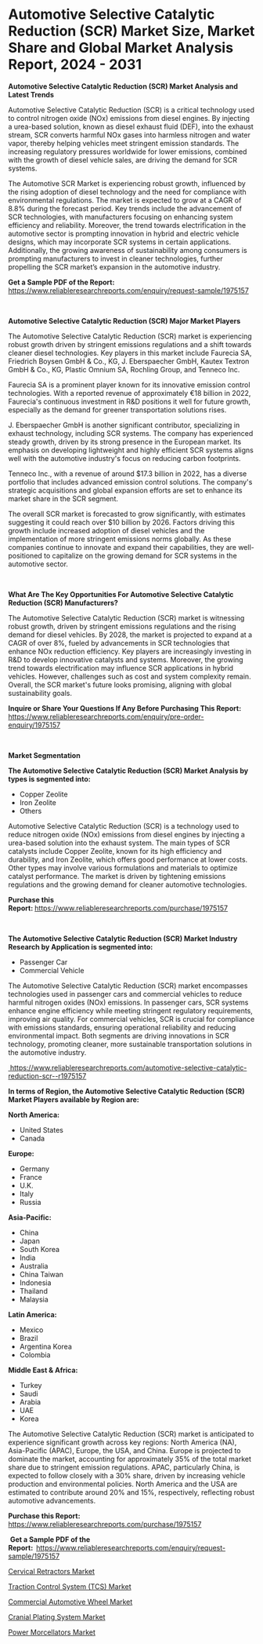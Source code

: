 <p><h1>Automotive Selective Catalytic Reduction (SCR) Market Size, Market Share and Global Market Analysis Report, 2024 - 2031</h1></p><p><strong>Automotive Selective Catalytic Reduction (SCR) Market Analysis and Latest Trends</strong></p>
<p><p>Automotive Selective Catalytic Reduction (SCR) is a critical technology used to control nitrogen oxide (NOx) emissions from diesel engines. By injecting a urea-based solution, known as diesel exhaust fluid (DEF), into the exhaust stream, SCR converts harmful NOx gases into harmless nitrogen and water vapor, thereby helping vehicles meet stringent emission standards. The increasing regulatory pressures worldwide for lower emissions, combined with the growth of diesel vehicle sales, are driving the demand for SCR systems.</p><p>The Automotive SCR Market is experiencing robust growth, influenced by the rising adoption of diesel technology and the need for compliance with environmental regulations. The market is expected to grow at a CAGR of 8.8% during the forecast period. Key trends include the advancement of SCR technologies, with manufacturers focusing on enhancing system efficiency and reliability. Moreover, the trend towards electrification in the automotive sector is prompting innovation in hybrid and electric vehicle designs, which may incorporate SCR systems in certain applications. Additionally, the growing awareness of sustainability among consumers is prompting manufacturers to invest in cleaner technologies, further propelling the SCR market’s expansion in the automotive industry.</p></p>
<p><strong>Get a Sample PDF of the Report:&nbsp;</strong> <a href="https://www.reliableresearchreports.com/enquiry/request-sample/1975157?utm_campaign=9&utm_medium=2&utm_source=Github&utm_content=ia&utm_term=04112024&utm_id=automotive-selective-catalytic-reduction-scr">https://www.reliableresearchreports.com/enquiry/request-sample/1975157</a></p>
<p>&nbsp;</p>
<p><strong>Automotive Selective Catalytic Reduction (SCR) Major Market Players</strong></p>
<p><p>The Automotive Selective Catalytic Reduction (SCR) market is experiencing robust growth driven by stringent emissions regulations and a shift towards cleaner diesel technologies. Key players in this market include Faurecia SA, Friedrich Boysen GmbH & Co., KG, J. Eberspaecher GmbH, Kautex Textron GmbH & Co., KG, Plastic Omnium SA, Rochling Group, and Tenneco Inc. </p><p>Faurecia SA is a prominent player known for its innovative emission control technologies. With a reported revenue of approximately €18 billion in 2022, Faurecia's continuous investment in R&D positions it well for future growth, especially as the demand for greener transportation solutions rises.</p><p>J. Eberspaecher GmbH is another significant contributor, specializing in exhaust technology, including SCR systems. The company has experienced steady growth, driven by its strong presence in the European market. Its emphasis on developing lightweight and highly efficient SCR systems aligns well with the automotive industry's focus on reducing carbon footprints.</p><p>Tenneco Inc., with a revenue of around $17.3 billion in 2022, has a diverse portfolio that includes advanced emission control solutions. The company's strategic acquisitions and global expansion efforts are set to enhance its market share in the SCR segment.</p><p>The overall SCR market is forecasted to grow significantly, with estimates suggesting it could reach over $10 billion by 2026. Factors driving this growth include increased adoption of diesel vehicles and the implementation of more stringent emissions norms globally. As these companies continue to innovate and expand their capabilities, they are well-positioned to capitalize on the growing demand for SCR systems in the automotive sector.</p></p>
<p>&nbsp;</p>
<p><strong>What Are The Key Opportunities For Automotive Selective Catalytic Reduction (SCR) Manufacturers?</strong></p>
<p><p>The Automotive Selective Catalytic Reduction (SCR) market is witnessing robust growth, driven by stringent emissions regulations and the rising demand for diesel vehicles. By 2028, the market is projected to expand at a CAGR of over 8%, fueled by advancements in SCR technologies that enhance NOx reduction efficiency. Key players are increasingly investing in R&D to develop innovative catalysts and systems. Moreover, the growing trend towards electrification may influence SCR applications in hybrid vehicles. However, challenges such as cost and system complexity remain. Overall, the SCR market's future looks promising, aligning with global sustainability goals.</p></p>
<p><strong>Inquire or Share Your Questions If Any Before Purchasing This Report:</strong> <a href="https://www.reliableresearchreports.com/enquiry/pre-order-enquiry/1975157?utm_campaign=9&utm_medium=2&utm_source=Github&utm_content=ia&utm_term=04112024&utm_id=automotive-selective-catalytic-reduction-scr">https://www.reliableresearchreports.com/enquiry/pre-order-enquiry/1975157</a></p>
<p>&nbsp;</p>
<p><strong>Market Segmentation</strong></p>
<p><strong>The Automotive Selective Catalytic Reduction (SCR) Market Analysis by types is segmented into:</strong></p>
<p><ul><li>Copper Zeolite</li><li>Iron Zeolite</li><li>Others</li></ul></p>
<p><p>Automotive Selective Catalytic Reduction (SCR) is a technology used to reduce nitrogen oxide (NOx) emissions from diesel engines by injecting a urea-based solution into the exhaust system. The main types of SCR catalysts include Copper Zeolite, known for its high efficiency and durability, and Iron Zeolite, which offers good performance at lower costs. Other types may involve various formulations and materials to optimize catalyst performance. The market is driven by tightening emissions regulations and the growing demand for cleaner automotive technologies.</p></p>
<p><strong>Purchase this Report:&nbsp;</strong><a href="https://www.reliableresearchreports.com/purchase/1975157?utm_campaign=9&utm_medium=2&utm_source=Github&utm_content=ia&utm_term=04112024&utm_id=automotive-selective-catalytic-reduction-scr">https://www.reliableresearchreports.com/purchase/1975157</a></p>
<p>&nbsp;</p>
<p><strong>The Automotive Selective Catalytic Reduction (SCR) Market Industry Research by Application is segmented into:</strong></p>
<p><ul><li>Passenger Car</li><li>Commercial Vehicle</li></ul></p>
<p><p>The Automotive Selective Catalytic Reduction (SCR) market encompasses technologies used in passenger cars and commercial vehicles to reduce harmful nitrogen oxides (NOx) emissions. In passenger cars, SCR systems enhance engine efficiency while meeting stringent regulatory requirements, improving air quality. For commercial vehicles, SCR is crucial for compliance with emissions standards, ensuring operational reliability and reducing environmental impact. Both segments are driving innovations in SCR technology, promoting cleaner, more sustainable transportation solutions in the automotive industry.</p></p>
<p><a href="https://www.reliableresearchreports.com/automotive-selective-catalytic-reduction-scr--r1975157?utm_campaign=9&utm_medium=2&utm_source=Github&utm_content=ia&utm_term=04112024&utm_id=automotive-selective-catalytic-reduction-scr">&nbsp;https://www.reliableresearchreports.com/automotive-selective-catalytic-reduction-scr--r1975157</a></p>
<p><strong>In terms of Region, the Automotive Selective Catalytic Reduction (SCR) Market Players available by Region are:</strong></p>
<p>
    <p> <strong> North America: </strong>
        <ul>
            <li>United States</li>
            <li>Canada</li>
        </ul>
        </p> 
    <p> <strong> Europe: </strong>
        <ul>
            <li>Germany</li>
            <li>France</li>
            <li>U.K.</li>
            <li>Italy</li>
            <li>Russia</li>
        </ul>
        </p> 
    <p> <strong> Asia-Pacific: </strong>
        <ul>
            <li>China</li>
            <li>Japan</li>
            <li>South Korea</li>
            <li>India</li>
            <li>Australia</li>
            <li>China Taiwan</li>
            <li>Indonesia</li>
            <li>Thailand</li>
            <li>Malaysia</li>
        </ul>
        </p> 
    <p> <strong> Latin America: </strong>
        <ul>
            <li>Mexico</li>
            <li>Brazil</li>
            <li>Argentina Korea</li>
            <li>Colombia</li>
        </ul>
        </p> 
    <p> <strong> Middle East & Africa: </strong>
        <ul>
            <li>Turkey</li>
            <li>Saudi</li>
            <li>Arabia</li>
            <li>UAE</li>
            <li>Korea</li>
        </ul>
    </p>
    </p>
<p><p>The Automotive Selective Catalytic Reduction (SCR) market is anticipated to experience significant growth across key regions: North America (NA), Asia-Pacific (APAC), Europe, the USA, and China. Europe is projected to dominate the market, accounting for approximately 35% of the total market share due to stringent emission regulations. APAC, particularly China, is expected to follow closely with a 30% share, driven by increasing vehicle production and environmental policies. North America and the USA are estimated to contribute around 20% and 15%, respectively, reflecting robust automotive advancements.</p></p>
<p><strong>Purchase this Report: </strong><a href="https://www.reliableresearchreports.com/purchase/1975157?utm_campaign=9&utm_medium=2&utm_source=Github&utm_content=ia&utm_term=04112024&utm_id=automotive-selective-catalytic-reduction-scr">https://www.reliableresearchreports.com/purchase/1975157</a></p>
<p>&nbsp;<strong>Get a Sample PDF of the Report:&nbsp;&nbsp;</strong><a href="https://www.reliableresearchreports.com/enquiry/request-sample/1975157?utm_campaign=9&utm_medium=2&utm_source=Github&utm_content=ia&utm_term=04112024&utm_id=automotive-selective-catalytic-reduction-scr">https://www.reliableresearchreports.com/enquiry/request-sample/1975157</a></p>
<p><strong></strong></p>
<p><p><a href="https://issuu.com/reportprime-2/docs/cervical-retractors-market-size-203_a0c824aa128d24?utm_campaign=9&utm_medium=2&utm_source=Github&utm_content=ia&utm_term=04112024&utm_id=automotive-selective-catalytic-reduction-scr">Cervical Retractors Market</a></p><p><a href="https://github.com/WashimHussain441/Market-Research-Report-List-1/blob/main/traction-control-system-tcs-market.md?utm_campaign=9&utm_medium=2&utm_source=Github&utm_content=ia&utm_term=04112024&utm_id=automotive-selective-catalytic-reduction-scr">Traction Control System (TCS) Market</a></p><p><a href="https://github.com/Annahawkins697/Market-Research-Report-List-1/blob/main/commercial-automotive-wheel-market.md?utm_campaign=9&utm_medium=2&utm_source=Github&utm_content=ia&utm_term=04112024&utm_id=automotive-selective-catalytic-reduction-scr">Commercial Automotive Wheel Market</a></p><p><a href="https://issuu.com/reportprime-2/docs/cranial-plating-system-market-size-_d715017e86cecc?utm_campaign=9&utm_medium=2&utm_source=Github&utm_content=ia&utm_term=04112024&utm_id=automotive-selective-catalytic-reduction-scr">Cranial Plating System Market</a></p><p><a href="https://issuu.com/reportprime-2/docs/power-morcellators-market-size-2030_0e89be754e2ea9?utm_campaign=9&utm_medium=2&utm_source=Github&utm_content=ia&utm_term=04112024&utm_id=automotive-selective-catalytic-reduction-scr">Power Morcellators Market</a></p></p>
